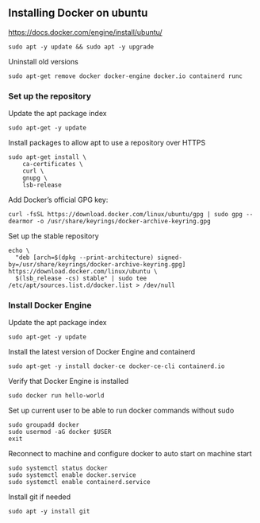## Installing Docker on ubuntu
https://docs.docker.com/engine/install/ubuntu/

```
sudo apt -y update && sudo apt -y upgrade
```

Uninstall old versions

```
sudo apt-get remove docker docker-engine docker.io containerd runc
```

### Set up the repository
Update the apt package index
```
sudo apt-get -y update
```

Install packages to allow apt to use a repository over HTTPS
```
sudo apt-get install \
    ca-certificates \
    curl \
    gnupg \
    lsb-release
```

Add Docker’s official GPG key:
```
curl -fsSL https://download.docker.com/linux/ubuntu/gpg | sudo gpg --dearmor -o /usr/share/keyrings/docker-archive-keyring.gpg
```

Set up the stable repository
```
echo \
  "deb [arch=$(dpkg --print-architecture) signed-by=/usr/share/keyrings/docker-archive-keyring.gpg] https://download.docker.com/linux/ubuntu \
  $(lsb_release -cs) stable" | sudo tee /etc/apt/sources.list.d/docker.list > /dev/null
```


### Install Docker Engine

Update the apt package index
```
sudo apt-get -y update
```

Install the latest version of Docker Engine and containerd
```
sudo apt-get -y install docker-ce docker-ce-cli containerd.io
```

Verify that Docker Engine is installed
```
sudo docker run hello-world
```

Set up current user to be able to run docker commands without sudo
```
sudo groupadd docker
sudo usermod -aG docker $USER
exit
```

Reconnect to machine and configure docker to auto start on machine start
```
sudo systemctl status docker
sudo systemctl enable docker.service
sudo systemctl enable containerd.service
```

Install git if needed
```
sudo apt -y install git
```

